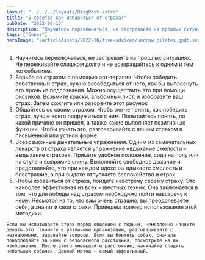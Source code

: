 ```yaml
---
layout: "../../../layouts/BlogPost.astro"
title: "5 советов как избавиться от страха!"
pubDate: "2022-09-15"
description: "Научитесь переключаться, не застревайте на прошлых ситуациях. Не переживайте слишком долго и не возвращайтесь к одним и тем же событиям."
tags: ["Совет"]
heroImage: "/articleAssets/2022-10/five-advices/undraw_pilates_gpdb.svg"
---
```


1. Научитесь переключаться, не застревайте на прошлых ситуациях. Не переживайте слишком долго и не возвращайтесь к одним и тем же событиям.
2. Борьба со страхом с помощью арт-терапии. Чтобы победить собственный страх, нужно освободиться от него, как бы выплеснуть его прочь из подсознания. Можно осуществить это при помощи рисунков. Возьмите краски, альбомный лист, и изобразите ваш страх. Затем сожгите или разорвите этот рисунок
3. Общайтесь со своим страхом. Чтобы легче понять, как победить страх, лучше всего подружиться с ним. Попытайтесь понять, по какой причине он пришел, а также какие выполняет позитивные функции. Чтобы узнать это, разговаривайте с вашим страхом в письменной или устной форме.
4. Всевозможные дыхательные упражнения. Одним из замечательных лекарств от страха является упражнение «вдыхание смелости – выдыхание страхов». Примите удобное положение, сидя на полу или на стуле и выпрямив спину. Выполняйте свободное дыхание и представляйте, что при каждом вдохе вы вдыхаете смелость и бесстрашие, а при выдохе отпускаете беспокойство и страх
5. Чтобы избавиться от страха, пойдите навстречу своему страху. Это наиболее эффективная из всех известных техник. Она заключается в том, что для победы над страхом необходимо пойти навстречу к нему. Несмотря на то, что вам очень страшно, вы преодолеваете себя, а значит и свои страхи. Приведем пример использования этой методики.

`Если вы испытываете страх перед общением с людьми, немедленно начните делать это: звоните в различные организации, разговаривайте с незнакомыми, задавайте вопросы. Если вы боитесь собак, сначала понаблюдайте за ними с безопасного расстояния, посмотрите на их изображения. После этого уменьшайте расстояние, начинайте гладить небольших собачек. Данный метод – самый эффективный.`
